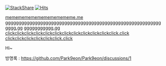 [![StackShare](http://img.shields.io/badge/tech-stack-0690fa.svg?style=flat)](https://stackshare.io/Park9eon/my-stack)
[![Hits](https://hits.seeyoufarm.com/api/count/incr/badge.svg?url=https%3A%2F%2Fgithub.com%2Fpark9eon&count_bg=%2379C83D&title_bg=%23555555&icon=&icon_color=%23E7E7E7&title=hits&edge_flat=false)](https://hits.seeyoufarm.com)


[mememememememememememe.me](http://mememememememememememe.me)
[gggggggggggggggggggggggggggggggggggggggggggggggggggggggggggggg.gg](http://gggggggggggggggggggggggggggggggggggggggggggggggggggggggggggggg.gg)
[ggggggggggg.gg](http://ggggggggggg.gg)
[clickclickclickclickclickclickclickclickclickclickclickclick.click](http://clickclickclickclickclickclickclickclickclickclickclickclick.click)
[clickclickclickclickclickclick.click](http://clickclickclickclickclickclick.click)


Hi~

방명록 : https://github.com/Park9eon/Park9eon/discussions/1
